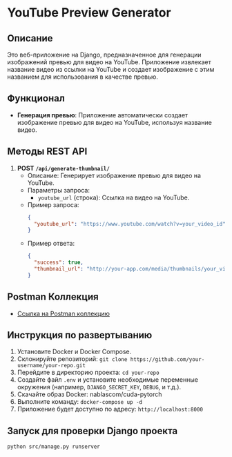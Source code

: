 # YouTube Preview Generator

## Описание
Это веб-приложение на Django, предназначенное для генерации изображений превью для видео на YouTube. Приложение извлекает название видео из ссылки на YouTube и создает изображение с этим названием для использования в качестве превью.

## Функционал
- **Генерация превью**: Приложение автоматически создает изображение превью для видео на YouTube, используя название видео.

## Методы REST API
1. **POST `/api/generate-thumbnail/`**
   - Описание: Генерирует изображение превью для видео на YouTube.
   - Параметры запроса:
     - `youtube_url` (строка): Ссылка на видео на YouTube.
   - Пример запроса:
     ```json
     {
       "youtube_url": "https://www.youtube.com/watch?v=your_video_id"
     }
     ```
   - Пример ответа:
     ```json
     {
       "success": true,
       "thumbnail_url": "http://your-app.com/media/thumbnails/your_video_title.jpg"
     }
     ```

## Postman Коллекция
- [Ссылка на Postman коллекцию](https://api.postman.com/collections/14852565-9b013a80-4f7d-420b-8d89-b4cb8500a2f6?access_key=PMAT-01HGF2F9PRT1FVVF0YDHHZZDJ3)

## Инструкция по развертыванию
1. Установите Docker и Docker Compose.
2. Склонируйте репозиторий: `git clone https://github.com/your-username/your-repo.git`
3. Перейдите в директорию проекта: `cd your-repo`
4. Создайте файл `.env` и установите необходимые переменные окружения (например, `DJANGO_SECRET_KEY`, `DEBUG`, и т.д.).
5. Скачайте образ Docker: nablascom/cuda-pytorch
6. Выполните команду: `docker-compose up -d`
7. Приложение будет доступно по адресу: `http://localhost:8000`

## Запуск для проверки Django проекта
```
python src/manage.py runserver
```
